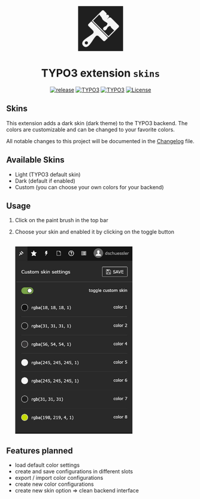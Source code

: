 <div align="center" >
    <img src="Resources/Public/Icon/Extension.svg" width="120px" height="120px" alt="Skins" title="TYPO3 extension skins" style="margin: 0 auto;">

# TYPO3 extension `skins`

[![release](https://img.shields.io/github/v/release/Dominik-Sch/skins?sort=semver)](https://github.com/Dominik-Sch/skins/releases/latest)
[![TYPO3](https://img.shields.io/badge/TYPO3-v11-ff8700)](https://typo3.org/)
[![TYPO3](https://img.shields.io/badge/TYPO3-v10-ff8700)](https://typo3.org/)
[![License](https://img.shields.io/github/license/Dominik-Sch/skins)](LICENSE)
</div>

## Skins
This extension adds a dark skin (dark theme) to the TYPO3 backend. The colors are customizable and can be changed to your favorite colors.

All notable changes to this project will be documented in the [Changelog](CHANGELOG.md) file.

## Available Skins
- Light (TYPO3 default skin)
- Dark (default if enabled)
- Custom (you can choose your own colors for your backend)

## Usage
1. Click on the paint brush in the top bar
2. Choose your skin and enabled it by clicking on the toggle button

    <br><img src="Documentation/Resources/skins-be-dropdown.jpg" height="500px">

## Features planned 
- load default color settings
- create and save configurations in different slots
- export / import color configurations
- create new color configurations
- create new skin option => clean backend interface
